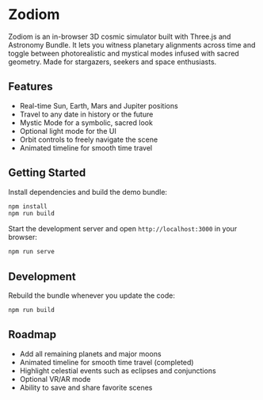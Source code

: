 # Zodiom

Zodiom is an in-browser 3D cosmic simulator built with Three.js and Astronomy Bundle. It lets you witness planetary alignments across time and toggle between photorealistic and mystical modes infused with sacred geometry. Made for stargazers, seekers and space enthusiasts.

## Features

- Real-time Sun, Earth, Mars and Jupiter positions
- Travel to any date in history or the future
- Mystic Mode for a symbolic, sacred look
- Optional light mode for the UI
- Orbit controls to freely navigate the scene
- Animated timeline for smooth time travel

## Getting Started

Install dependencies and build the demo bundle:

```bash
npm install
npm run build
```

Start the development server and open `http://localhost:3000` in your browser:

```bash
npm run serve
```

## Development

Rebuild the bundle whenever you update the code:

```bash
npm run build
```

## Roadmap

- Add all remaining planets and major moons
- Animated timeline for smooth time travel (completed)
- Highlight celestial events such as eclipses and conjunctions
- Optional VR/AR mode
- Ability to save and share favorite scenes
